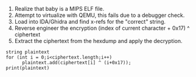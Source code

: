 1) Realize that baby is a MIPS ELF file.
2) Attempt to virtualize with QEMU, this fails due to a debugger check.
3) Load into IDA/Ghidra and find x-refs for the "correct" string.
4) Reverse engineer the encryption (index of current character + 0x17) ^ ciphertext
5) Extract the ciphertext from the hexdump and apply the decryption.

```
string plaintext
for (int i = 0;i<ciphertext.length;i++)
      plaintext.add(ciphertext[i] ^ (i+0x17));
print(plaintext)

```
